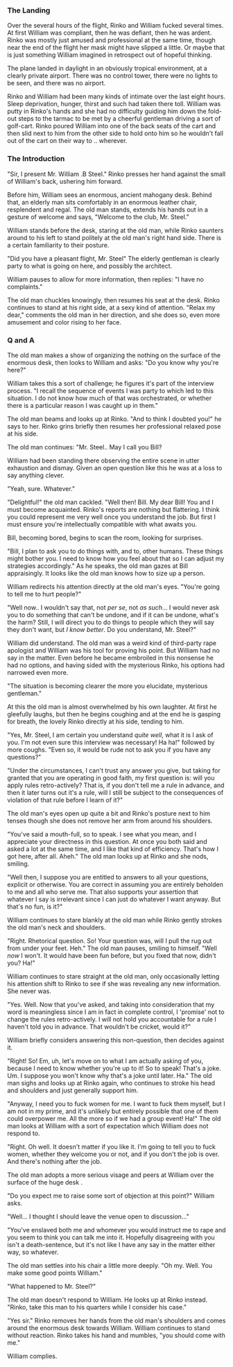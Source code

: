### The Landing

Over the several hours of the flight, Rinko and William fucked several times.
At first William was compliant, then he was defiant, then he was ardent. Rinko
was mostly just amused and professional at the same time, though near the end
of the flight her mask might have slipped a little. Or maybe that is just
something William imagined in retrospect out of hopeful thinking.

The plane landed in daylight in an obviously tropical environment, at a
clearly private airport. There was no control tower, there were no lights to
be seen, and there was no airport.

Rinko and William had been many kinds of intimate over the last eight hours.
Sleep deprivation, hunger, thirst and such had taken there toll. William was
putty in Rinko's hands and she had no difficulty guiding him down the fold-out
steps to the tarmac to be met by a cheerful gentleman driving a sort of
golf-cart. Rinko poured William into one of the back seats of the cart and
then slid next to him from the other side to hold onto him so he wouldn't fall
out of the cart on their way to .. wherever.

### The Introduction

"Sir, I present Mr. William .B Steel." Rinko presses her hand against the
small of William's back, ushering him forward.

Before him, William sees an enormous, ancient mahogany desk. Behind that, an
elderly man sits comfortably in an enormous leather chair, resplendent and
regal. The old man stands, extends his hands out in a gesture of welcome and
says, "Welcome to the club, Mr. Steel."

William stands before the desk, staring at the old man, while Rinko saunters
around to his left to stand politely at the old man's right hand side. There
is a certain familiarity to their posture.

"Did you have a pleasant flight, Mr. Steel" The elderly gentleman is clearly
party to what is going on here, and possibly the architect.

William pauses to allow for more information, then replies: "I have no
complaints."

The old man chuckles knowingly, then resumes his seat at the desk. Rinko
continues to stand at his right side, at a sexy kind of attention. "Relax my
dear," comments the old man in her direction, and she does so, even more
amusement and color rising to her face.

### Q and A

The old man makes a show of organizing the nothing on the surface of the
enormous desk, then looks to William and asks: "Do you know why you're here?"

William takes this a sort of challenge; he figures it's part of the interview
process. "I recall the sequence of events I was party to which led to this
situation. I do not know how much of that was orchestrated, or whether there
is a particular reason I was caught up in them."

The old man beams and looks up at Rinko. "And to think I doubted you!" he
says to her. Rinko grins briefly then resumes her professional relaxed pose at
his side.

The old man continues: "Mr. Steel.. May I call you Bill?

William had been standing there observing the entire scene in utter exhaustion
and dismay.  Given an open question like this he was at a loss to say anything
clever.

"Yeah, sure. Whatever."

"Delightful!" the old man cackled. "Well then! Bill. My dear Bill! You and I
must become acquainted. Rinko's reports are nothing but flattering. I think
you could represent me very well once you understand the job. But first I must
ensure you're intellectually compatible with what awaits you.

Bill, becoming bored, begins to scan the room, looking for surprises.

"Bill, I plan to ask you to do things with, and to, other humans. These things
might bother you. I need to know how you feel about that so I can adjust my
strategies accordingly." As he speaks, the old man gazes at Bill appraisingly.
It looks like the old man knows how to size up a person.

William redirects his attention directly at the old man's eyes. "You're going
to tell me to hurt people?"

"Well now.. I wouldn't say that, not _per se_, not _as such_... I would never
ask you to do something that can't be undone, and if it can be undone, what's
the harm? Still, I will direct you to do things to people which they will say
they don't want, but _I know better_. Do you understand, Mr. Steel?"

William did understand. The old man was a weird kind of third-party rape
apologist and William was his tool for proving his point. But William had no
say in the matter. Even before he became embroiled in this nonsense he had no
options, and having sided with the mysterious Rinko, his options had narrowed
even more.

"The situation is becoming clearer the more you elucidate, mysterious
gentleman."

At this the old man is almost overwhelmed by his own laughter. At first he
gleefully laughs, but then he begins coughing and at the end he is gasping for
breath, the lovely Rinko directly at his side, tending to him.

"Yes, Mr. Steel, I am certain you understand _quite well_, what it is I ask of
you. I'm not even sure this interview was necessary! Ha ha!" followed by more
coughs. "Even so, it would be rude not to ask you if you have any questions?"

"Under the circumstances, I can't trust any answer you give, but taking for
granted that you are operating in good faith, my first question is: will you
apply rules retro-actively? That is, if you don't tell me a rule in advance,
and then it later turns out it's a rule, will I still be subject to the
consequences of violation of that rule before I learn of it?"

The old man's eyes open up quite a bit and Rinko's posture next to him tenses
though she does not remove her arm from around his shoulders.

"You've said a mouth-full, so to speak. I see what you mean, and I appreciate
your directness in this question. At once you both said and asked a lot at the
same time, and I like that kind of efficiency. That's how I got here, after
all. Aheh." The old man looks up at Rinko and she nods, smiling.

"Well then, I suppose you are entitled to answers to all your questions,
explicit or otherwise. You are correct in assuming you are entirely beholden
to me and all who serve me. That also supports your assertion that whatever I
say is irrelevant since I can just do whatever I want anyway. But that's no
fun, is it?"

William continues to stare blankly at the old man while Rinko gently strokes
the old man's neck and shoulders.

"Right. Rhetorical question. So! Your question was, will I pull the rug out
from under your feet. Heh." The old man pauses, smiling to himself. "Well
_now_ I won't. It would have been fun before, but you fixed that now, didn't
you? Ha!"

William continues to stare straight at the old man, only occasionally letting
his attention shift to Rinko to see if she was revealing any new information.
She never was.

"Yes. Well. Now that you've asked, and taking into consideration that my word
is meaningless since I am in fact in complete control, I 'promise' not to
change the rules retro-actively. I will not hold you accountable for a rule I
haven't told you in advance. That wouldn't be cricket, would it?"

William briefly considers answering this non-question, then decides against
it.

"Right! So! Em, uh, let's move on to what I am actually asking of you, because
I need to know whether you're up to it! So to speak! That's a joke. Um. I
suppose you won't know why that's a joke until later. Ha." The old man sighs
and looks up at Rinko again, who continues to stroke his head and shoulders
and just generally support him.

"Anyway, I need you to fuck women for me. I want to fuck them myself, but I am
not in my prime, and it's unlikely but entirely possible that one of them
could overpower me. All the more so if we had a group event! Ha!" The old man
looks at William with a sort of expectation which William does not respond to.

"Right. Oh well. It doesn't matter if you like it. I'm going to tell you to
fuck women, whether they welcome you or not, and if you don't the job is over.
And there's nothing after the job.

The old man adopts a more serious visage and peers at William over the surface
of the huge desk .

"Do you expect me to raise some sort of objection at this point?" William
asks.

"Well... I thought I should leave the venue open to discussion..."

"You've enslaved both me and whomever you would instruct me to rape and you
seem to think you can talk me into it. Hopefully disagreeing with you isn't a
death-sentence, but it's not like I have any say in the matter either way, so
whatever.

The old man settles into his chair a little more deeply. "Oh my. Well. You
make some good points William."

"What happened to Mr. Steel?"

The old man doesn't respond to William. He looks up at Rinko instead. "Rinko,
take this man to his quarters while I consider his case."

"Yes sir." Rinko removes her hands from the old man's shoulders and comes
around the enormous desk towards William. William continues to stand without
reaction. Rinko takes his hand and mumbles, "you should come with me."

William complies.

